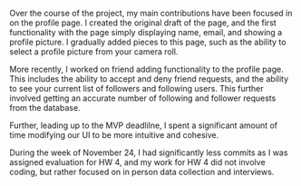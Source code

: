 Over the course of the project, my main contributions have been focused in on the profile page. I created the original draft of the page, and the first functionality with the page simply displaying name, email, and showing a profile picture. I gradually added pieces to this page, such as the ability to select a profile picture from your camera roll.

More recently, I worked on friend adding functionality to the profile page. This includes the ability to accept and deny friend requests, and the ability to see your current list of followers and following users. This further involved getting an accurate number of following and follower requests from the database. 

Further, leading up to the MVP deadlilne, I spent a significant amount of time modifying our UI to be more intuitive and cohesive.

During the week of November 24, I had significantly less commits as I was assigned evaluation for HW 4, and my work for HW 4 did not involve coding, but rather focused on in person data collection and interviews.
